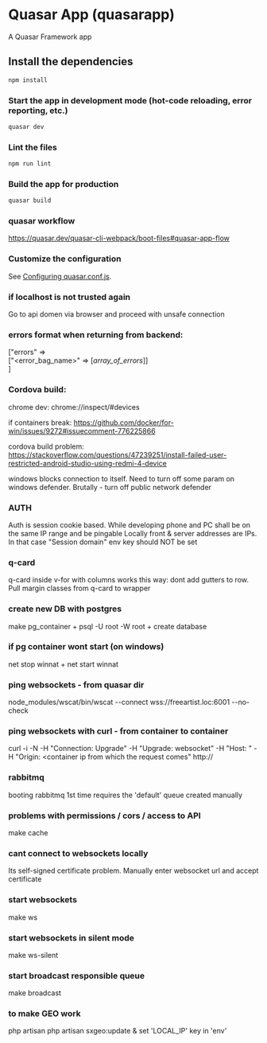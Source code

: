 # Quasar App (quasarapp)

A Quasar Framework app

## Install the dependencies
```bash
npm install
```

### Start the app in development mode (hot-code reloading, error reporting, etc.)
```bash
quasar dev
```

### Lint the files
```bash
npm run lint
```

### Build the app for production
```bash
quasar build
```

### quasar workflow
https://quasar.dev/quasar-cli-webpack/boot-files#quasar-app-flow


### Customize the configuration
See [Configuring quasar.conf.js](https://quasar.dev/quasar-cli/quasar-conf-js).

### if localhost is not trusted again
Go to api domen via browser and proceed with unsafe connection

### errors format when returning from backend:
["errors" => <br/> ["<error_bag_name>" => [*array_of_errors*]] <br/>]

### Cordova build:
chrome dev:
chrome://inspect/#devices

if containers break:
https://github.com/docker/for-win/issues/9272#issuecomment-776225866

cordova build problem:
https://stackoverflow.com/questions/47239251/install-failed-user-restricted-android-studio-using-redmi-4-device

windows blocks connection to itself. Need to turn off some param on windows defender. Brutally - turn off public network defender

### AUTH
Auth is session cookie based. While developing phone and PC shall be on the same IP range and be pingable
Locally front & server addresses are IPs. In that case "Session domain" env key should NOT be set


### q-card
q-card inside v-for with columns works this way: 
dont add gutters to row. 
Pull margin classes from q-card to wrapper

### create new DB with postgres
make pg_container + psql -U root -W root + create database <name>

### if pg container wont start (on windows)
net stop winnat + net start winnat

### ping websockets - from quasar dir
node_modules/wscat/bin/wscat --connect wss://freeartist.loc:6001 --no-check

### ping websockets with curl - from container to container
curl -i -N -H "Connection: Upgrade" -H "Upgrade: websocket" -H "Host: <ws host ip>" -H "Origin: <container ip from which the request comes" http://<ws host ip>

### rabbitmq
booting rabbitmq 1st time requires the 'default' queue created manually

### problems with permissions / cors / access to API
make cache

### cant connect to websockets locally
Its self-signed certificate problem. Manually enter websocket url and accept certificate

### start websockets
make ws

### start websockets in silent mode
make ws-silent

### start broadcast responsible queue
make broadcast

### to make GEO work
php artisan php artisan sxgeo:update & set 'LOCAL_IP' key in 'env'